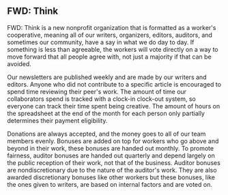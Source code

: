 ## FWD: Think
FWD: Think is a new nonprofit organization that is formatted as a worker's cooperative, meaning all of our writers, organizers, editors, auditors, and sometimes our community, have a say in what we do day to day. If something is less than agreeable, the workers will vote directly on a way to move forward that all people agree with, not just a majority if that can be avoided.

Our newsletters are published weekly and are made by our writers and editors. Anyone who did not contribute to a specific article is encouraged to spend time reviewing their peer's work. The amount of time our collaborators spend is tracked with a clock-in clock-out system, so everyone can track their time spent being creative. The amount of hours on the spreadsheet at the end of the month for each person only partially determines their payment eligibility.

Donations are always accepted, and the money goes to all of our team members evenly. Bonuses are added on top for workers who go above and beyond in their work, these bonuses are handed out monthly. To promote fairness, auditor bonuses are handed out quarterly and depend largely on the public reception of their work, not that of the business. Auditor bonuses are nondiscretionary due to the nature of the auditor's work. They are also awarded discretionary bonuses like other workers but these bonuses, like the ones given to writers, are based on internal factors and are voted on.
